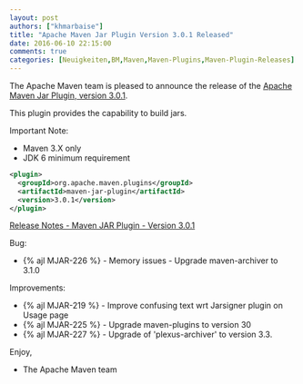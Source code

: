 ```yaml
---
layout: post
authors: ["khmarbaise"]
title: "Apache Maven Jar Plugin Version 3.0.1 Released"
date: 2016-06-10 22:15:00
comments: true
categories: [Neuigkeiten,BM,Maven,Maven-Plugins,Maven-Plugin-Releases]
---
```

The Apache Maven team is pleased to announce the release of the 
[Apache Maven Jar Plugin, version 3.0.1](http://maven.apache.org/plugins/maven-jar-plugin/).

This plugin provides the capability to build jars.

Important Note: 

 * Maven 3.X only
 * JDK 6 minimum requirement


``` xml
<plugin>
  <groupId>org.apache.maven.plugins</groupId>
  <artifactId>maven-jar-plugin</artifactId>
  <version>3.0.1</version>
</plugin>
```

<!-- more -->

[Release Notes - Maven JAR Plugin - Version 3.0.1](https://issues.apache.org/jira/secure/ReleaseNote.jspa?projectId=12317526&version=12335708)

Bug:

 * {% ajl MJAR-226 %} - Memory issues - Upgrade maven-archiver to 3.1.0

Improvements:

 * {% ajl MJAR-219 %} - Improve confusing text wrt Jarsigner plugin on Usage page
 * {% ajl MJAR-225 %} - Upgrade maven-plugins to version 30
 * {% ajl MJAR-227 %} - Upgrade of 'plexus-archiver' to version 3.3.

Enjoy,

- The Apache Maven team
